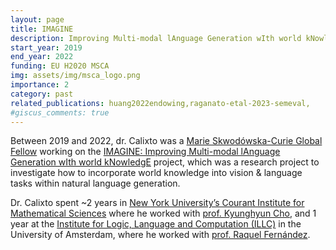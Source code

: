 ```yaml
---
layout: page
title: IMAGINE
description: Improving Multi-modal lAnguage Generation wIth world kNowledgE
start_year: 2019
end_year: 2022
funding: EU H2020 MSCA
img: assets/img/msca_logo.png
importance: 2
category: past
related_publications: huang2022endowing,raganato-etal-2023-semeval,
#giscus_comments: true
---
```


Between 2019 and 2022, dr. Calixto was a [Marie Skwodówska-Curie Global Fellow](https://ec.europa.eu/research/mariecurieactions/actions/individual-fellowships_en) working on the [IMAGINE: Improving Multi-modal lAnguage Generation wIth world kNowledgE](https://cordis.europa.eu/project/id/838188) project, which was a research project to investigate how to incorporate world knowledge into vision & language tasks within natural language generation.

Dr. Calixto spent ~2 years in [New York University’s Courant Institute for Mathematical Sciences](https://cims.nyu.edu/) where he worked with [prof. Kyunghyun Cho](http://www.kyunghyuncho.me/), and 1 year at the [Institute for Logic, Language and Computation (ILLC)](https://www.illc.uva.nl/) in the University of Amsterdam, where he worked with [prof. Raquel Fernández](https://staff.science.uva.nl/r.fernandezrovira/).
